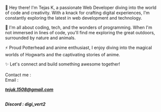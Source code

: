 👋 Hey there! I'm Tejas K, a passionate Web Developer diving into the world of code and creativity. With a knack for crafting digital experiences, I'm constantly exploring the latest in web development and technology.

🌱 I'm all about coding, tech, and the wonders of programming. When I'm not immersed in lines of code, you'll find me exploring the great outdoors, surrounded by nature and animals.

⚡️ Proud Potterhead and anime enthusiast, I enjoy diving into the magical worlds of Hogwarts and the captivating stories of anime.

✨ Let's connect and build something awesome together! <br>
<br>Contact me :<br>Email : <i><strong> <p>tejuk.1508@gmail.com</p><br>Discord : digi_vert2</strong></i>
